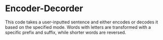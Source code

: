 # Encoder-Decorder
This code takes a user-inputted sentence and either encodes or decodes it based on the specified mode. Words with  letters are transformed with a specific prefix and suffix, while shorter words are reversed.
